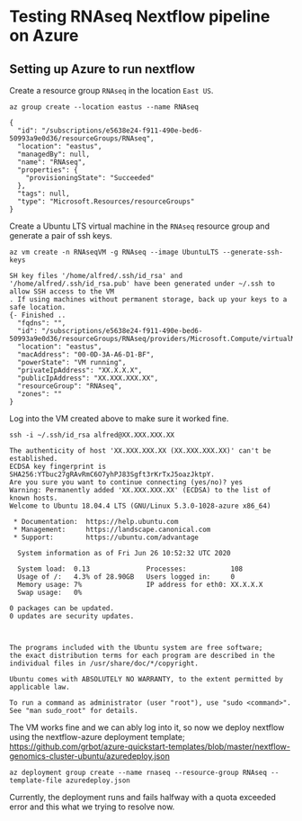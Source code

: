 # Testing RNAseq Nextflow pipeline on Azure

## Setting up Azure to run nextflow

Create a resource group `RNAseq` in the location `East US`.

`az group create --location eastus --name RNAseq`

```
{
  "id": "/subscriptions/e5638e24-f911-490e-bed6-50993a9e0d36/resourceGroups/RNAseq",
  "location": "eastus",
  "managedBy": null,
  "name": "RNAseq",
  "properties": {
    "provisioningState": "Succeeded"
  },
  "tags": null,
  "type": "Microsoft.Resources/resourceGroups"
}
```

Create a Ubuntu LTS virtual machine in the `RNAseq` resource group and generate a pair of ssh keys.

`az vm create -n RNAseqVM -g RNAseq --image UbuntuLTS --generate-ssh-keys`

```
SH key files '/home/alfred/.ssh/id_rsa' and '/home/alfred/.ssh/id_rsa.pub' have been generated under ~/.ssh to allow SSH access to the VM
. If using machines without permanent storage, back up your keys to a safe location.
{- Finished ..
  "fqdns": "",
  "id": "/subscriptions/e5638e24-f911-490e-bed6-50993a9e0d36/resourceGroups/RNAseq/providers/Microsoft.Compute/virtualMachines/RNAseqVM",
  "location": "eastus",
  "macAddress": "00-0D-3A-A6-D1-BF",
  "powerState": "VM running",
  "privateIpAddress": "XX.X.X.X",
  "publicIpAddress": "XX.XXX.XXX.XX",
  "resourceGroup": "RNAseq",
  "zones": ""
}
```

Log into the VM created above to make sure it worked fine.

```
ssh -i ~/.ssh/id_rsa alfred@XX.XXX.XXX.XX

The authenticity of host 'XX.XXX.XXX.XX (XX.XXX.XXX.XX)' can't be established.
ECDSA key fingerprint is SHA256:YTbuc27gRAvRmC6O7yhPJ83Sgft3rKrTxJ5oazJktpY.
Are you sure you want to continue connecting (yes/no)? yes
Warning: Permanently added 'XX.XXX.XXX.XX' (ECDSA) to the list of known hosts.
Welcome to Ubuntu 18.04.4 LTS (GNU/Linux 5.3.0-1028-azure x86_64)

 * Documentation:  https://help.ubuntu.com
 * Management:     https://landscape.canonical.com
 * Support:        https://ubuntu.com/advantage

  System information as of Fri Jun 26 10:52:32 UTC 2020

  System load:  0.13              Processes:           108
  Usage of /:   4.3% of 28.90GB   Users logged in:     0
  Memory usage: 7%                IP address for eth0: XX.X.X.X
  Swap usage:   0%

0 packages can be updated.
0 updates are security updates.



The programs included with the Ubuntu system are free software;
the exact distribution terms for each program are described in the
individual files in /usr/share/doc/*/copyright.

Ubuntu comes with ABSOLUTELY NO WARRANTY, to the extent permitted by
applicable law.

To run a command as administrator (user "root"), use "sudo <command>".
See "man sudo_root" for details.
```
The VM works fine and we can ably log into it, so now we deploy nextflow using the nextflow-azure deployment template; <https://github.com/grbot/azure-quickstart-templates/blob/master/nextflow-genomics-cluster-ubuntu/azuredeploy.json>

`az deployment group create --name rnaseq --resource-group RNAseq --template-file azuredeploy.json`

Currently, the deployment runs and fails halfway with a quota exceeded error and this what we trying to resolve now.
